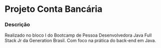 <h1> Projeto Conta Bancária </h1>

### Descrição
<p>Realizado no bloco I do Bootcamp de Pessoa Desenvolvedora Java Full Stack Jr da Generation Brasil. Com foco na prática do back-end em Java.</p></br>
